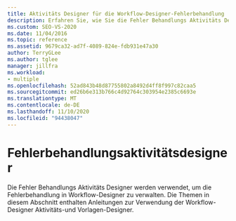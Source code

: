 ```yaml
---
title: Aktivitäts Designer für die Workflow-Designer-Fehlerbehandlung
description: Erfahren Sie, wie Sie die Fehler Behandlungs Aktivitäts Designer verwenden können, um die Fehlerbehandlung in Workflow-Designer zu verwalten.
ms.custom: SEO-VS-2020
ms.date: 11/04/2016
ms.topic: reference
ms.assetid: 9679ca32-ad7f-4089-824e-fdb931e47a30
author: TerryGLee
ms.author: tglee
manager: jillfra
ms.workload:
- multiple
ms.openlocfilehash: 52ad843b48d87755802a8492d4ff8f997c82caa5
ms.sourcegitcommit: ed26b6e313b766c4d92764c303954e2385c6693e
ms.translationtype: MT
ms.contentlocale: de-DE
ms.lasthandoff: 11/10/2020
ms.locfileid: "94438047"
---
```

# <a name="error-handling-activity-designers"></a>Fehlerbehandlungsaktivitätsdesigner

Die Fehler Behandlungs Aktivitäts Designer werden verwendet, um die Fehlerbehandlung in Workflow-Designer zu verwalten. Die Themen in diesem Abschnitt enthalten Anleitungen zur Verwendung der Workflow-Designer Aktivitäts-und Vorlagen-Designer.
